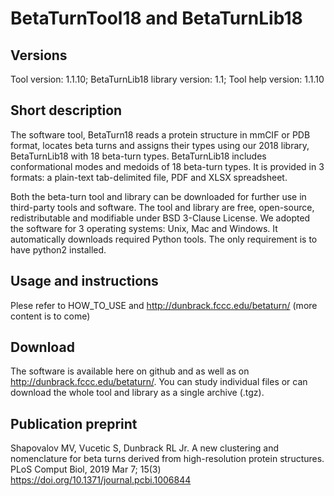 # BetaTurnTool18 and BetaTurnLib18

## Versions

Tool version: 1.1.10;
BetaTurnLib18 library version: 1.1;
Tool help version: 1.1.10

## Short description

The software tool, BetaTurn18 reads a protein structure in mmCIF or PDB format, locates beta turns and assigns their types using our 2018 library, BetaTurnLib18 with 18 beta-turn types. BetaTurnLib18 includes conformational modes and medoids of 18 beta-turn types. It is provided in 3 formats: a plain-text tab-delimited file, PDF and XLSX spreadsheet.

Both the beta-turn tool and library can be downloaded for further use in third-party tools and software. The tool and library are free, open-source, redistributable and modifiable under BSD 3-Clause License. We adopted the software for 3 operating systems: Unix, Mac and Windows. It automatically downloads required Python tools. The only requirement is to have python2 installed.

## Usage and instructions

Plese refer to HOW_TO_USE and http://dunbrack.fccc.edu/betaturn/ (more content is to come)

## Download

The software is available here on github and as well as on http://dunbrack.fccc.edu/betaturn/. You can study individual files or can download the whole tool and library as a single archive (.tgz).

## Publication preprint

Shapovalov MV, Vucetic S, Dunbrack RL Jr. A new clustering and nomenclature for beta turns derived from high-resolution protein structures. PLoS Comput Biol, 2019 Mar 7; 15(3) https://doi.org/10.1371/journal.pcbi.1006844
